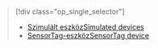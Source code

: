 > [!div class="op_single_selector"]
> * [<span data-ttu-id="587ed-101">Szimulált eszköz</span><span class="sxs-lookup"><span data-stu-id="587ed-101">Simulated devices</span></span>](../articles/iot-suite/iot-suite-gateway-kit-get-started-simulator.md)
> * [<span data-ttu-id="587ed-102">SensorTag-eszköz</span><span class="sxs-lookup"><span data-stu-id="587ed-102">SensorTag device</span></span>](../articles/iot-suite/iot-suite-gateway-kit-get-started-sensortag.md)
